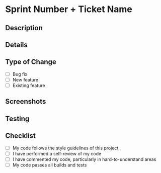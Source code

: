 # Sprint Number + Ticket Name

## Description
<!-- Describe your ticket and task. -->

## Details
<!-- Include details on how you completed your ticket. -->

## Type of Change
- [ ] Bug fix 
- [ ] New feature 
- [ ] Existing feature

## Screenshots
<!-- Include screenshots of your changes. -->

## Testing
<!-- Describe the tests that you ran to verify your changes. -->

## Checklist
- [ ] My code follows the style guidelines of this project
- [ ] I have performed a self-review of my code
- [ ] I have commented my code, particularly in hard-to-understand areas
- [ ] My code passes all builds and tests